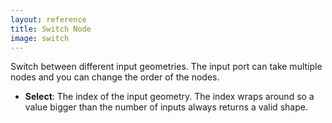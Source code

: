 ```yaml
---
layout: reference
title: Switch Node
image: switch
---
```

Switch between different input geometries. The input port can take multiple nodes and you can change the order of the nodes.

* **Select**: The index of the input geometry. The index wraps around so a value bigger than the number of inputs always returns a valid shape.